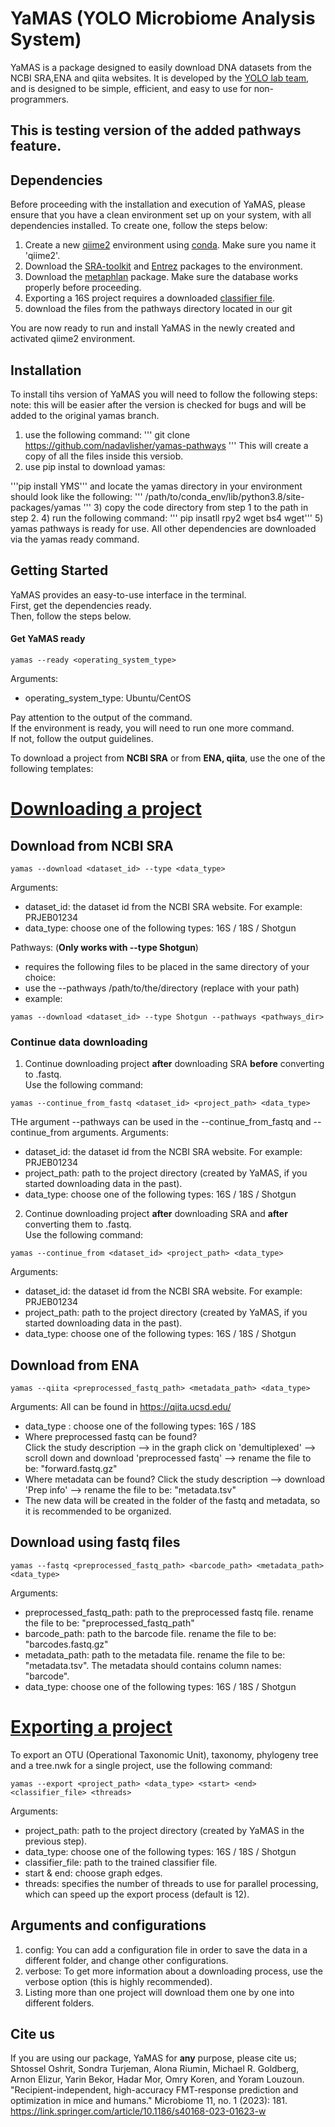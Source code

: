 # YaMAS (YOLO Microbiome Analysis System)

YaMAS is a package designed to easily download DNA datasets from the NCBI SRA,ENA and qiita websites. It is developed by the [YOLO lab team](https://yolo.math.biu.ac.il), and is designed to be simple, efficient, and easy to use for non-programmers.

## This is testing version of the added pathways feature.

## Dependencies
Before proceeding with the installation and execution of YaMAS, please ensure that you have a clean environment set up on your system, with all dependencies installed. To create one, follow the steps below:
1. Create a new [qiime2](https://docs.qiime2.org/2023.2/install/native/) environment using [conda](https://docs.conda.io/projects/conda/en/latest/user-guide/install/download.html). Make sure you name it 'qiime2'.
2. Download the [SRA-toolkit](https://github.com/ncbi/sra-tools/wiki/02.-Installing-SRA-Toolkit) and [Entrez](http://bioconda.github.io/recipes/entrez-direct/README.html) packages to the environment.
3. Download the [metaphlan](https://github.com/biobakery/biobakery/wiki/metaphlan4) package. Make sure the database works properly before proceeding.
4. Exporting a 16S project requires a downloaded [classifier file](https://data.qiime2.org/2022.8/common/gg-13-8-99-nb-classifier.qza).
5. download the files from the pathways directory located in our git

You are now ready to run and install YaMAS in the newly created and activated qiime2 environment.
## Installation

To install tihs version of YaMAS you will need to follow the following steps: 
note: this will be easier after the version is checked for bugs and will be added to the original yamas branch.
1) use the following command:
'''
git clone https://github.com/nadavlisher/yamas-pathways
'''
This will create a copy of all the files inside this versiob.
2) use pip instal to download yamas:

'''pip install YMS'''
and locate the yamas directory in your environment should look like the following:
''' /path/to/conda_env/lib/python3.8/site-packages/yamas '''
3) copy the code directory from step 1 to the path in step 2.
4) run the following command:
''' pip insatll rpy2 wget bs4 wget'''
5) yamas pathways is ready for use. All other dependencies are downloaded via the yamas ready command.

## Getting Started

YaMAS provides an easy-to-use interface in the terminal.   
First, get the dependencies ready.   
Then, follow the steps below.

#### Get YaMAS ready
```
yamas --ready <operating_system_type> 
```
Arguments:
- operating_system_type: Ubuntu/CentOS

Pay attention to the output of the command.    
If the environment is ready, you will need to run one more command.    
If not, follow the output guidelines.   

To download a project from **NCBI SRA** or from **ENA, qiita**, use the one of the following templates:    

# <ins>Downloading a project

## Download from NCBI SRA
```
yamas --download <dataset_id> --type <data_type>
```
Arguments:
- dataset_id: the dataset id from the NCBI SRA website. For example: PRJEB01234
- data_type: choose one of the following types: 16S / 18S / Shotgun

Pathways: (**Only works with --type Shotgun**)

- requires the following files to be placed in the same directory of your choice:
- use the --pathways /path/to/the/directory (replace with your path) 
- example: 
```
yamas --download <dataset_id> --type Shotgun --pathways <pathways_dir>
```
### Continue data downloading  
1. Continue downloading project **after** downloading SRA **before** converting to .fastq.    
Use the following command:
```
yamas --continue_from_fastq <dataset_id> <project_path> <data_type>
```

THe argument --pathways can be used in the --continue_from_fastq and --continue_from arguments.
Arguments:
- dataset_id: the dataset id from the NCBI SRA website. For example: PRJEB01234
- project_path: path to the project directory (created by YaMAS, if you started downloading data in the past).
- data_type: choose one of the following types: 16S / 18S / Shotgun    
    

2. Continue downloading project **after** downloading SRA and **after** converting them to .fastq.  
Use the following command:
```
yamas --continue_from <dataset_id> <project_path> <data_type>
```
Arguments:
- dataset_id: the dataset id from the NCBI SRA website. For example: PRJEB01234
- project_path: path to the project directory (created by YaMAS, if you started downloading data in the past).
- data_type: choose one of the following types: 16S / 18S / Shotgun

## Download from ENA
```
yamas --qiita <preprocessed_fastq_path> <metadata_path> <data_type>
```
Arguments:
All can be found in https://qiita.ucsd.edu/   
- data_type : choose one of the following types: 16S / 18S 
- Where preprocessed fastq can be found?    
    Click the study description --> in the graph click on 'demultiplexed' --> scroll down and download 'preprocessed fastq' --> rename the file to be: "forward.fastq.gz"
- Where metadata can be found?
    Click the study description --> download 'Prep info' --> rename the file to be: "metadata.tsv"
- The new data will be created in the folder of the fastq and metadata, so it is recommended to be organized.

## Download using fastq files
```
yamas --fastq <preprocessed_fastq_path> <barcode_path> <metadata_path> <data_type>
```
Arguments:
- preprocessed_fastq_path: path to the preprocessed fastq file. rename the file to be: "preprocessed_fastq_path"
- barcode_path: path to the barcode file. rename the file to be: "barcodes.fastq.gz"
- metadata_path: path to the metadata file. rename the file to be: "metadata.tsv". The metadata should contains column names: "barcode".
- data_type: choose one of the following types: 16S / 18S / Shotgun

# <ins>Exporting a project
To export an OTU (Operational Taxonomic Unit), taxonomy, phylogeny tree and a tree.nwk for a single project, use the following command:
```
yamas --export <project_path> <data_type> <start> <end> <classifier_file> <threads>
```
Arguments:
- project_path: path to the project directory (created by YaMAS in the previous step).
- data_type: choose one of the following types: 16S / 18S / Shotgun
- classifier_file: path to the trained classifier file. 
- start & end: choose graph edges. 
- threads: specifies the number of threads to use for parallel processing, which can speed up the export process (default is 12).


## Arguments and configurations
1. config: You can add a configuration file in order to save the data in a different folder, and change other configurations. 
2. verbose: To get more information about a downloading process, use the verbose option (this is highly recommended).
3. Listing more than one project will download them one by one into different folders.


## Cite us
If you are using our package, YaMAS for **any** purpose, please cite us; Shtossel Oshrit, Sondra Turjeman, Alona Riumin, Michael R. Goldberg, Arnon Elizur, Yarin Bekor, Hadar Mor, Omry Koren, and Yoram Louzoun. "Recipient-independent, high-accuracy FMT-response prediction and optimization in mice and humans." Microbiome 11, no. 1 (2023): 181. https://link.springer.com/article/10.1186/s40168-023-01623-w
